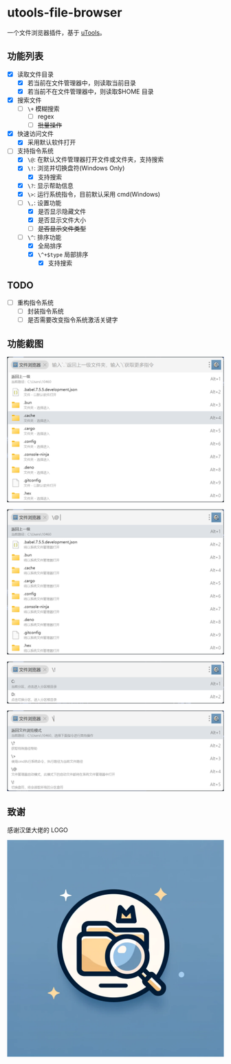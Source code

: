# utools-file-browser

一个文件浏览器插件，基于 [uTools](https://u.tools/)。

## 功能列表

- [x] 读取文件目录
  - [x] 若当前在文件管理器中，则读取当前目录
  - [x] 若当前不在文件管理器中，则读取$HOME 目录
- [x] 搜索文件
  - [ ] `\+` 模糊搜索
    - [ ] regex
    - [ ] ~~批量操作~~
- [x] 快速访问文件
  - [x] 采用默认软件打开
- [ ] 支持指令系统
  - [x] `\@`: 在默认文件管理器打开文件或文件夹，支持搜索
  - [x] `\!`: 浏览并切换盘符(Windows Only)
    - [x] 支持搜索
  - [x] `\?`: 显示帮助信息
  - [x] `\>`: 运行系统指令，目前默认采用 cmd(Windows)
  - [ ] `\,`: 设置功能
    - [x] 是否显示隐藏文件
    - [x] 是否显示文件大小
    - [ ] ~~是否显示文件类型~~
  - [ ] `\^`: 排序功能
    - [x] 全局排序
    - [x] `\^+$type` 局部排序
      - [x] 支持搜索

## TODO

- [ ] 重构指令系统
  - [ ] 封装指令系统
  - [ ] 是否需要改变指令系统激活关键字

## 功能截图

![screenshot-1](./resources/screenshot-1.png)

![screenshot-2](./resources/screenshot-2.png)

![screenshot-3](./resources/screenshot-3.png)

![screenshot-4](./resources/screenshot-4.png)

## 致谢

感谢汉堡大佬的 LOGO

![logo](./src-utools/logo.png)
